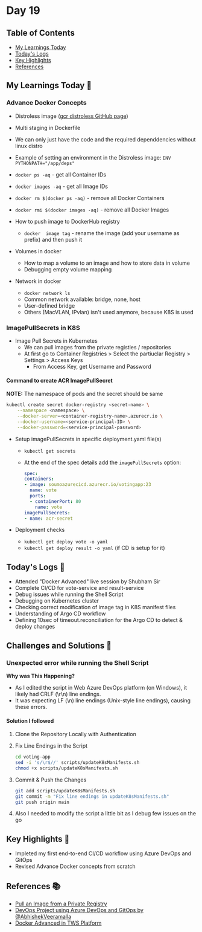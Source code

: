# Day 19


## Table of Contents

- [My Learnings Today](#my-learnings-today-)
- [Today's Logs](#todays-logs-)
- [Key Highlights](#key-highlights-)
- [References](#references-)



## My Learnings Today 🎯

### Advance Docker Concepts

- Distroless image ([gcr distroless GitHub page](https://github.com/GoogleContainerTools/distroless))
- Multi staging in Dockerfile
- We can only just have the code  and the required dependdencies without linux distro
- Example of setting an environment in the Distroless image: `ENV PYTHONPATH="/app/deps"`
- `docker ps -aq` - get all Container IDs
- `docker images -aq` - get all Image IDs
- `docker rm $(docker ps -aq)` - remove all Docker Containers
- `docker rmi $(docker images -aq)` - remove all Docker Images

- How to push image to DockerHub registry
  - `docker  image tag` - rename the image (add your username as prefix) and then push it

- Volumes in docker
  - How to map a volume to an image and how to store data in volume
  - Debugging empty volume mapping

- Network in docker
  - `docker network ls`
  - Common network available: bridge, none, host
  - User-defined bridge
  - Others (MacVLAN, IPvlan) isn't used anymore, because K8S is used

### ImagePullSecrets in K8S

- Image Pull Secrets in Kubernetes
  - We can pull images from the private registies / repositories
  - At first go to Container Registries > Select the partiuclar Registry > Settings > Access Keys
    - From Access Key, get Username and Password

#### Command to create ACR ImagePullSecret

**NOTE:** The namespace of pods and the secret should be same

```bash
kubectl create secret docker-registry <secret-name> \
    --namespace <namespace> \
    --docker-server=<container-registry-name>.azurecr.io \
    --docker-username=<service-principal-ID> \
    --docker-password=<service-principal-password>
```

- Setup imagePullSecrets in specific deployment.yaml file(s)
  - `kubectl get secrets`
  - At the end of the spec details add the `imagePullSecrets` option:

      ```yaml
      spec:
      containers:
      - image: soumoazurecicd.azurecr.io/votingapp:23
        name: vote
        ports:
        - containerPort: 80
          name: vote
      imagePullSecrets:
      - name: acr-secret
      ```

- Deployment checks
  - `kubectl get deploy vote -o yaml`
  - `kubectl get deploy result -o yaml` (if CD is setup for it)



## Today's Logs 📅

- Attended "Docker Advanced" live session by Shubham Sir
- Complete CI/CD for vote-service and result-service
- Debug issues while running the Shell Script
- Debugging on Kubernetes cluster
- Checking correct modification of image tag in K8S manifest files
- Understanding of Argo CD workflow
- Defining 10sec of timeout.reconciliation for the Argo CD to detect & deploy changes



## Challenges and Solutions 🚧

### Unexpected error while running the Shell Script

**Why was This Happening?**

- As I edited the script in Web Azure DevOps platform (on Windows), it likely had CRLF (\r\n) line endings.
- It was expecting LF (\n) line endings (Unix-style line endings), causing these errors.

#### Solution I followed

1. Clone the Repository Locally with Authentication
2. Fix Line Endings in the Script

    ```bash
    cd voting-app
    sed -i 's/\r$//' scripts/updateK8sManifests.sh
    chmod +x scripts/updateK8sManifests.sh
    ```

3. Commit & Push the Changes

    ```bash
    git add scripts/updateK8sManifests.sh
    git commit -m "Fix line endings in updateK8sManifests.sh"
    git push origin main
    ```

4. Also I needed to modify the script a little bit as I debug few issues on the go



## Key Highlights 🌟

- Impleted my first end-to-end CI/CD workflow using Azure DevOps and GitOps
- Revised Advance Docker concepts from scratch



## References 📚

- [Pull an Image from a Private Registry](https://kubernetes.io/docs/tasks/configure-pod-container/pull-image-private-registry/)
- [DevOps Project using Azure DevOps and GitOps by @AbhishekVeeramalla](https://youtu.be/dmGW22W3VOs?si=74b8meAAYwLAM-N-)
- [Docker Advanced in TWS Platform](https://www.trainwithshubham.com/s/courses/67624be270363125a629df9d/take)
